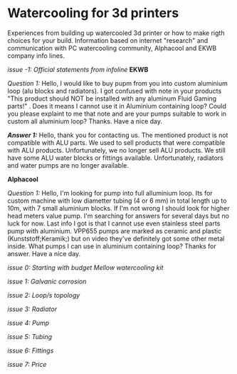 # Watercooling for 3d printers
Experiences from building up watercooled 3d printer or how to make rigth choices for your build. Information based on internet "research" and communication with PC watercooling community, Alphacool and EKWB company info lines.

*issue -1: Official statements from infoline*
**EKWB**

*Question 1:* Hello, I would like to buy pupm from you into custom aluminium loop (alu blocks and radiators). I got confused with note in your products "This product should NOT be installed with any aluminum Fluid Gaming parts!" . Does it means I cannot use it in Aluminium containing loop? Could you please explaint to me that note and are your pumps suitable to work in custom all aluminium loop? Thanks. Have a nice day.

***Answer 1:*** Hello, thank you for contacting us. The mentioned product is not compatible with ALU parts. We used to sell products that were compatible with ALU products. Unfortunately, we no longer sell ALU products. We still have some ALU water blocks or fittings available. Unfortunately, radiators and water pumps are no longer available.

**Alphacool**

*Question 1:* Hello, I'm looking for pump into full alluminium loop. Its for custom machine with low diametter tubing (4 or 6 mm) in total length up to 10m, with 7 small aluminium blocks. If I'm not wrong I should look for higher head meters value pump. I'm searching for answers for several days but no luck for now. Last info I got is that I cannot use even stainless steel parts pump with aluminium. VPP655 pumps are marked as ceramic and plastic (Kunststoff;Keramik;) but on video they've definitely got some other metal inside. What pumps I can use in aluminium containing loop? Thanks for answer. Have a nice day.

*issue 0: Starting with budget Mellow watercooling kit*

*issue 1: Galvanic corrosion*

*issue 2: Loop/s topology*

*issue 3: Radiator*

*issue 4: Pump*

*issue 5: Tubing*

*issue 6: Fittings*

*issue 7: Price*


